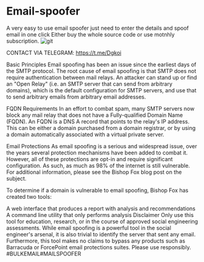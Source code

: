 # Email-spoofer
A very easy to use email spoofer just need to enter the details and spoof email in one click Either  buy the whole source code or use motnhly subscription.
![git](https://github.com/user-attachments/assets/f0cae9ed-40de-4194-9897-665aea204112)

CONTACT VIA TELEGRAM: https://t.me/Dgkoi





Basic Principles
Email spoofing has been an issue since the earliest days of the SMTP protocol. The root cause of email spoofing is that SMTP does not require authentication between mail relays. An attacker can stand up or find an "Open Relay" (i.e. an SMTP server that can send from arbitrary domains), which is the default configuration for SMTP servers, and use that to send arbitrary emails from arbitrary email addresses.

FQDN Requirements
In an effort to combat spam, many SMTP servers now block any mail relay that does not have a Fully-qualified Domain Name (FQDN). An FQDN is a DNS A record that points to the relay's IP address. This can be either a domain purchased from a domain registrar, or by using a domain automatically associated with a virtual private server.

Email Protections
As email spoofing is a serious and widespread issue, over the years several protection mechanisms have been added to combat it. However, all of these protections are opt-in and require significant configuration. As such, as much as 98% of the internet is still vulnerable. For additional information, please see the Bishop Fox blog post on the subject.

To determine if a domain is vulnerable to email spoofing, Bishop Fox has created two tools:

A web interface that produces a report with analysis and recommendations
A command line utility that only performs analysis
Disclaimer
Only use this tool for education, research, or in the course of approved social engineering assessments. While email spoofing is a powerful tool in the social engineer's arsenal, it is also trivial to identify the server that sent any email. Furthermore, this tool makes no claims to bypass any products such as Barracuda or ForcePoint email protections suites. Please use responsibly.
#BULKEMAIL#MAILSPOOFER
